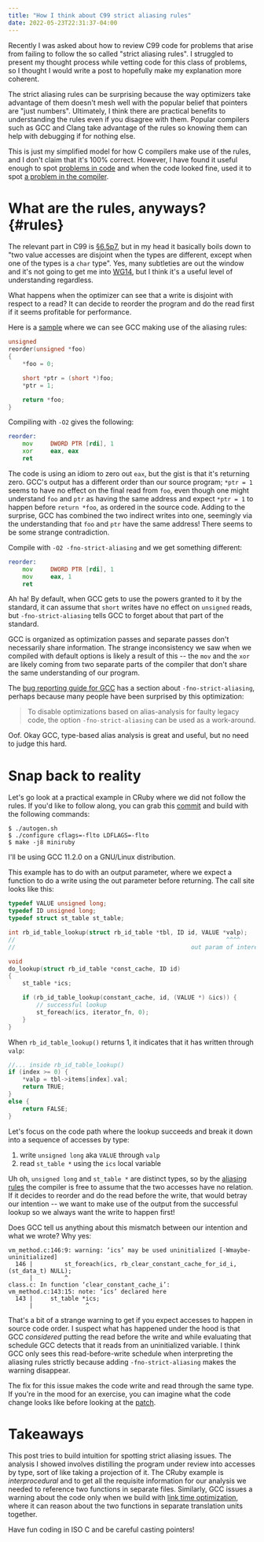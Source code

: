 ```yaml
---
title: "How I think about C99 strict aliasing rules"
date: 2022-05-23T22:31:37-04:00
---
```


Recently I was asked about how to review C99 code for problems that arise from
failing to follow the so called "strict aliasing rules". I struggled to present
my thought process while vetting code for this class of problems, so I thought
I would write a post to hopefully make my explanation more coherent.

The strict aliasing rules can be surprising because the way optimizers take
advantage of them doesn't mesh well with the popular belief that pointers are
"just numbers". Ultimately, I think there are practical benefits to
understanding the rules even if you disagree with them. Popular compilers such
as GCC and Clang take advantage of the rules so knowing them can help with
debugging if for nothing else.

This is just my simplified model for how C compilers make use of the rules, and
I don't claim that it's 100% correct. However, I have found it useful enough to
spot [problems in code][clang-arm-tbaa] and when the code looked fine, used it to spot
[a problem in the compiler].

# What are the rules, anyways? {#rules}

The relevant part in C99 is [§6.5p7], but in my head it basically boils down to
"two value accesses are disjoint when the types are different, except when one
of the types is a `char` type". Yes, many subtleties are out the window and it's
not going to get me into [WG14], but I think it's a useful level of understanding
regardless.

What happens when the optimizer can see that a write is disjoint with respect
to a read? It can decide to reorder the program and do the read first if it
seems profitable for performance.

Here is a [sample] where we can see GCC making use of the aliasing rules:

```C
unsigned
reorder(unsigned *foo)
{
    *foo = 0;

    short *ptr = (short *)foo;
    *ptr = 1;

    return *foo;
}
```

Compiling with `-O2` gives the following:

```asm
reorder:
    mov     DWORD PTR [rdi], 1
    xor     eax, eax
    ret
```

The code is using an idiom to zero out `eax`, but the gist is that it's returning zero.
GCC's output has a different order than our source program; `*ptr = 1` seems to
have no effect on the final read from `foo`, even though one might understand
`foo` and `ptr` as having the same address and expect `*ptr = 1` to happen
before `return *foo`, as ordered in the source code. Adding to the surprise, GCC has combined the two
indirect writes into one, seemingly via the understanding that `foo` and `ptr`
have the same address! There seems to be some strange contradiction.

Compile with `-O2 -fno-strict-aliasing` and we get something different:

```asm
reorder:
    mov     DWORD PTR [rdi], 1
    mov     eax, 1
    ret
```

Ah ha! By default, when GCC gets to use the powers granted to it by the
standard, it can assume that `short` writes have no effect on `unsigned` reads,
but `-fno-strict-aliasing` tells GCC to forget about that part of the standard.

GCC is organized as optimization passes and separate passes don't necessarily
share information. The strange inconsistency we saw when we compiled with default
options is likely a result of this -- the `mov` and the `xor` are likely coming from
two separate parts of the compiler that don't share the same understanding of our
program.

The [bug reporting guide for GCC](https://gcc.gnu.org/bugs/) has a section
about `-fno-strict-aliasing`, perhaps because many people have been surprised
by this optimization:

> To disable optimizations based on alias-analysis for faulty legacy code, the
> option `-fno-strict-aliasing` can be used as a work-around.

Oof. Okay GCC, type-based alias analysis is great and useful, but no need to judge this hard.

# Snap back to reality

Let's go look at a practical example in CRuby where we did not follow the
rules. If you'd like to follow along, you can grab this [commit] and build with
the following commands:

```shell
$ ./autogen.sh
$ ./configure cflags=-flto LDFLAGS=-flto
$ make -j8 miniruby
```

I'll be using GCC 11.2.0 on a GNU/Linux distribution.

This example has to do with an output parameter, where we expect a function to do
a write using the out parameter before returning. The call site looks like
this:

```C
typedef VALUE unsigned long;
typedef ID unsigned long;
typedef struct st_table st_table;

int rb_id_table_lookup(struct rb_id_table *tbl, ID id, VALUE *valp);
//                                                            ^^^^
//                                                  out param of interest

void
do_lookup(struct rb_id_table *const_cache, ID id)
{
    st_table *ics;

    if (rb_id_table_lookup(constant_cache, id, (VALUE *) &ics)) {
        // successful lookup
        st_foreach(ics, iterator_fn, 0);
    }
}
```

When `rb_id_table_lookup()` returns 1, it indicates that it has written through `valp`:

```C
//... inside rb_id_table_lookup()
if (index >= 0) {
    *valp = tbl->items[index].val;
    return TRUE;
}
else {
    return FALSE;
}
```

Let's focus on the code path where the lookup succeeds and break it down into
a sequence of accesses by type:

1. write `unsigned long` aka `VALUE` through `valp`
2. read `st_table *` using the `ics` local variable

Uh oh, `unsigned long` and `st_table *` are distinct types, so by the [aliasing
rules](#rules) the compiler is free to assume that the two accesses have no relation. If it decides
to reorder and do the read before the write, that would betray our
intention -- we want to make use of the output from the successful lookup so
we always want the write to happen first!

Does GCC tell us anything about this mismatch between our intention and what we wrote?
Why yes:

```text
vm_method.c:146:9: warning: ‘ics’ may be used uninitialized [-Wmaybe-uninitialized]
  146 |         st_foreach(ics, rb_clear_constant_cache_for_id_i, (st_data_t) NULL);
      |         ^
class.c: In function ‘clear_constant_cache_i’:
vm_method.c:143:15: note: ‘ics’ declared here
  143 |     st_table *ics;
      |               ^
```

That's a bit of a strange warning to get if you expect accesses to happen in source
code order. I suspect what has happened under the hood is that GCC _considered_
putting the read before the write and while evaluating that schedule GCC detects that
it reads from an uninitialized variable. I think GCC only sees this read-before-write schedule
when interpreting the aliasing rules strictly because adding `-fno-strict-aliasing`
makes the warning disappear.

The fix for this issue makes the code write and read through the same type. If you're
in the mood for an exercise, you can imagine what the code change looks like before
looking at the [patch](https://github.com/ruby/ruby/commit/5c61caa48154e3e43ff29ab865310aa9bdd9e83a).

# Takeaways

This post tries to build intuition for spotting strict aliasing issues.
The analysis I showed involves distilling the program under review into accesses by
type, sort of like taking a projection of it.
The CRuby example is _interprocedural_ and to
get all the requisite information for our analysis we needed to reference two
functions in separate files. Similarly, GCC issues a warning about
the code only when we build with [link time optimization](https://gcc.gnu.org/wiki/LinkTimeOptimization),
where it can reason about the two functions in separate translation units together.

Have fun coding in ISO C and be careful casting pointers!

[§6.5p7]: https://port70.net/%7Ensz/c/c99/n1256.html#6.5p7
[WG14]: https://www.open-std.org/jtc1/sc22/wg14/
[clang-arm-tbaa]: https://marc.info/?l=ruby-core&m=161463889519092
[a problem in the compiler]: https://gcc.gnu.org/bugzilla/show_bug.cgi?id=101868
[commit]: https://github.com/ruby/ruby/commit/697eed63e81eff0e02226ceb6ab3bd2fd99000e3
[sample]: https://godbolt.org/#z:OYLghAFBqd5QCxAYwPYBMCmBRdBLAF1QCcAaPECAMzwBtMA7AQwFtMQByARg9KtQYEAysib0QXACx8BBAKoBnTAAUAHpwAMvAFYTStJg1AB9U8lJL6yAngGVG6AMKpaAVxYMQAZi6kHAGTwGTAA5dwAjTGIQADZSAAdUBUJbBmc3D29fROSbAUDgsJZI6LjLTGtUoQImYgJ0908fC0wrPIZq2oIC0Iio2IsauobM5oUh7qDe4v6YgEoLVFdiZHYOVwZk4GD0AFINAEFiTBIsYggNrZ2AagAqflQ5/YPdgHYAIWfr77uH692vAARa4aAGfQ5fH4KBAkAh3eIEYj/IHXCDQ2F3OYPMGQ763BFIgHArg4iGHH7XY4EZYMX6oVCkl6vQHPDgLWicACsvE8HC0pFQnEc1wUSxWmH%2BACYfLwCJo2QsANbeDQAOg0AE5XhoAByvLyvHUxSQaQ1xDkcSQ8%2BUCzi8BQgDSkOV8tmkOCwGBQL0QJBoFjxOhRciUf2B%2BjRZDALhcLx8OgEKIOiDhG3hIK1ACenB4pH9bEEAHkGLRs67SFgWIZgOJy/hjpUAG6YB3lzCqCquRM53hBRMW/m0PDhYhZ5xYG2IvAsHsLKgGYAKABqeEwAHdC/FGD2ZIIRGJ2FJd/IlGobbpJfpqyBTMZzEPwg7IAtUAjUq2ALSFyXXD/jPZAsgGoar%2BW7oIYNjIL%2BADqYi0DB4zEHg1gfmIeBMMkRhErm5SVHYEAOCMni%2BAEUxFCUeg5CkAhEZRSTUQwPTkf0vi4e0nTDC4jR6GxVQTExfTRKxEy0cJXQCTMQkLKKyyrHoiKYGsPDsly1rloKHCqEaH7GtcwDIFBMaql4qKOKQ1y4IQJBSs01zOAGQaEtKkpzLK8pzAsCCYEwZyUEqICcpIxmBV4IVhZIoX6JwVqkDOMSSqqnKkLy/IafajrOu57o%2BkgSwEPEXYhhAYaOSErBrFpMQ6ZIekGdcRleLwmD4EQSHoHo/B7qI4hHp1J4qOo5YXqQa6jvEs5RRw3LJTaGmFl2BVwqgVDXJV1W1YZXDGaZqAORGNkuW5roeaQXk%2Bf0ED%2BZInKqsanJ3Q910xElFoxSlvBpRYGUuloJ0WpKvAzpyOrGV4YPgxD4NxO9tocEdv3ZfAHqICgu3hsGFDFWjjkoNGsbxrQibEMmqblumzDEGWub5owBDFqWNqVtWtb8vWFQ2M2rb8u2nbdtwvaCK0NoPqOlPjms/JTjO/Nzguy6rhuW68rmfX7j10h9YoA3nnoBhGDeZj6MOT6XQKb4CJ%2B36/lQDCoH%2BU4oWhGFBMAv7/kSQEgR%2BYEQchMFwQhDsEKhQ7O1hQI4a07OpPYDBOFxmQkXHEkUdk9HtKJCTp6kKcsS0bR8V0me8QIHGTIUgk8SJCfEYM4lkZXXDSWKcm%2BApSluha00wxpa26fpm3bRAZkWS11m7NKvh2dj%2B0Tz4rmZcdnneb5pvKoFiUaNdW%2BcjvO%2BTTFM6SFtMSn2f59n68M3qXaX1Oj9brI76IB5YtRUlRGZVsJwfc1QP9VbUan4MebUOqyDVoeDWsgtZniGnoUaTBxoy0mt3WanB5r5S7NcZaq1tL9zqg1Hae0og2SbvDBUp0V4XSujdSQGpAr0LoQwzkL1opqVSrfB0993IqQ4ADWKIBj63QviImIV8e63wfidZUMQNSqg1BoSUGouCSnirGTkGpJSsI4EAiRcNF6/V4fwvR5CTrNmJjHSQQA%3D%3D

